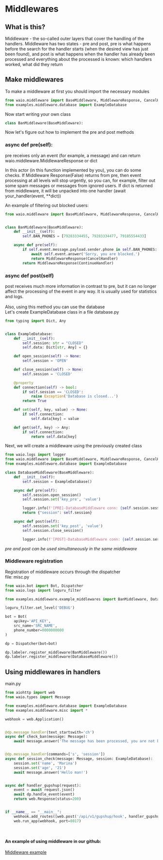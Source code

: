 # Middlewares

## What is this?
Middleware - the so-called outer layers that cover the handling of the handlers. Middleware has two states - pre and post, pre is what happens before the search for the handler starts (when the desired view has just been found), and post is what happens when the handler has already been processed and everything about the processed is known: which handlers worked, what did they return

## Make middlewares
To make a middleware at first you should import the necessary modules
```python
from waio.middleware import BaseMiddleware, MiddlewareResponse, CancelHandler, ContinueHandler
from examples.middleware.database import ExampleDatabase
```

Now start writing your own class
```python
class BanMiddleware(BaseMiddleware):
```

Now let's figure out how to implement the pre and post methods

### async def pre(self):
pre receives only an event (for example, a message) and can return waio.middleware.MiddlewareResponse or dict

In this actor (in this function implemented by you), you can do some checks. If Middleware Response(False) returns from pre, then event processing at all levels will stop urgently, so you can, for example, filter out some spam messages or messages from ignored users. If dict is returned from middleware, it will be unpacked into one handler (await your_handler(event, **dict))

An example of filtering out blocked users:
```python
from waio.middleware import BaseMiddleware, MiddlewareResponse, CancelHandler, ContinueHandler


class BanMiddleware(BaseMiddleware):
    def __init__(self):
        self.BAN_PHONES = [79283334455, 79283334477, 79185554433]

    async def pre(self):
        if self.event.message.payload.sender.phone in self.BAN_PHONES:
            await self.event.answer('Sorry, you are blocked.')
            return MiddlewareResponse(CancelHandler)
        return MiddlewareResponse(ContinueHandler)
```

### async def post(self)

post receives much more information in contrast to pre, but it can no longer affect the processing of the event in any way. It is usually used for statistics and logs. <br>
<br>
Also, using this method you can use the database <br>
Let's create ExampleDatabase class in a file database.py
```python
from typing import Dict, Any


class ExampleDatabase:
    def __init__(self):
        self.session: str = "CLOSED"
        self.data: Dict[str, Any] = {}

    def open_session(self) -> None:
        self.session = 'OPEN'

    def close_session(self) -> None:
        self.session = 'CLOSED'

    @property
    def connection(self) -> bool:
        if self.session == 'CLOSED':
            raise Exception('Database is closed...')
        return True

    def set(self, key, value) -> None:
        if self.connection:
            self.data[key] = value

    def get(self, key) -> Any:
        if self.connection:
            return self.data[key]
```
Next, we will create a middleware using the previously created class
```python
from waio.logs import logger
from waio.middleware import BaseMiddleware, MiddlewareResponse, CancelHandler, ContinueHandler
from examples.middleware.database import ExampleDatabase

class DatabaseMiddleware(BaseMiddleware):
    def __init__(self):
        self.session = ExampleDatabase()

    async def pre(self):
        self.session.open_session()
        self.session.set('key_pre', 'value')

        logger.info(f'[PRE]-DatabaseMiddleware conn: {self.session.session} values: {self.session.data}')
        return {"session": self.session}

    async def post(self):
        self.session.set('key_post', 'value')
        self.session.close_session()

        logger.info(f'[POST]-DatabaseMiddleware conn: {self.session.session} values: {self.session.data}')
```

_pre and post can be used simultaneously in the same middleware_

### Middleware registration

Registration of middleware occurs through the dispatcher <br>
file: misc.py
```python
from waio.bot import Bot, Dispatcher
from waio.logs import loguru_filter

from examples.middleware.example_middlewares import BanMiddleware, DatabaseMiddleware

loguru_filter.set_level('DEBUG')

bot = Bot(
    apikey='API_KEY',
    src_name='SRC_NAME',
    phone_number=0000000000
)

dp = Dispatcher(bot=bot)

dp.labeler.register_middleware(BanMiddleware())
dp.labeler.register_middleware(DatabaseMiddleware())
```

## Using middlewares in handlers
main.py
```python
from aiohttp import web
from waio.types import Message

from examples.middleware.database import ExampleDatabase
from examples.middleware.misc import *

webhook = web.Application()


@dp.message_handler(text_startswith='ch')
async def check_ban(message: Message):
    await message.answer('The message has been processed, you are not blocked.')


@dp.message_handler(commands=['s', 'session'])
async def session_check(message: Message, session: ExampleDatabase):
    session.set('name', 'Marina')
    session.set('age', '21')
    await message.answer('Hello man!')


async def handler_gupshup(request):
    event = await request.json()
    await dp.handle_event(event)
    return web.Response(status=200)


if __name__ == "__main__":
    webhook.add_routes([web.post('/api/v1/gupshup/hook', handler_gupshup)])
    web.run_app(webhook, port=8017)
```
<br>

#### An example of using middleware in our github:
<a href="https://github.com/paracosm17/waio/tree/master/examples/middleware">Middleware example</a>